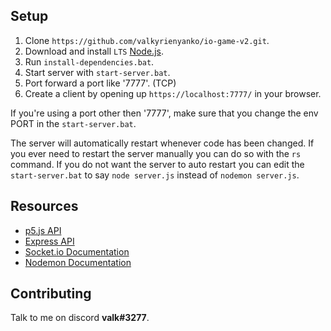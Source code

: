 ## Setup

1. Clone `https://github.com/valkyrienyanko/io-game-v2.git`.
2. Download and install `LTS` [Node.js](https://nodejs.org/en/).
3. Run `install-dependencies.bat`.
4. Start server with `start-server.bat`.
5. Port forward a port like '7777'. (TCP)
6. Create a client by opening up `https://localhost:7777/` in your browser.

If you're using a port other then '7777', make sure that you change the env PORT in the `start-server.bat`.

The server will automatically restart whenever code has been changed. If you ever need to restart the server manually you can do so with the `rs` command. If you do not want the server to auto restart you can edit the `start-server.bat` to say `node server.js` instead of `nodemon server.js`.

## Resources

- [p5.js API](https://p5js.org/reference/)
- [Express API](https://expressjs.com/en/api.html)
- [Socket.io Documentation](https://socket.io/docs/)
- [Nodemon Documentation](https://github.com/remy/nodemon/blob/master/README.md)

## Contributing

Talk to me on discord **valk#3277**.
